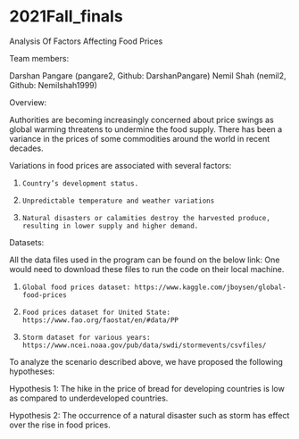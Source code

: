 # 2021Fall_finals
Analysis Of Factors Affecting Food Prices

Team members: 

Darshan Pangare (pangare2, Github: DarshanPangare)
Nemil Shah (nemil2, Github: Nemilshah1999)


Overview: 

Authorities are becoming increasingly concerned about price swings as global warming threatens to undermine the food supply. There has been a variance in the prices of some commodities around the world in recent decades.

Variations in food prices are associated with several factors:

1.     Country’s development status.

2.     Unpredictable temperature and weather variations

3.     Natural disasters or calamities destroy the harvested produce, resulting in lower supply and higher demand.



Datasets:

All the data files used in the program can be found on the below link: One would need to download these files to run the code on their local machine.

1.     Global food prices dataset: https://www.kaggle.com/jboysen/global-food-prices

2.     Food prices dataset for United State: https://www.fao.org/faostat/en/#data/PP

3.     Storm dataset for various years: https://www.ncei.noaa.gov/pub/data/swdi/stormevents/csvfiles/



To analyze the scenario described above, we have proposed the following hypotheses:

Hypothesis 1: The hike in the price of bread for developing countries is low as compared to underdeveloped countries.

Hypothesis 2: The occurrence of a natural disaster such as storm has effect over the rise in food prices.
